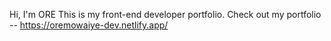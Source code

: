 Hi, I'm ORE This is my front-end developer portfolio.
Check out my portfolio --   https://oremowaiye-dev.netlify.app/
